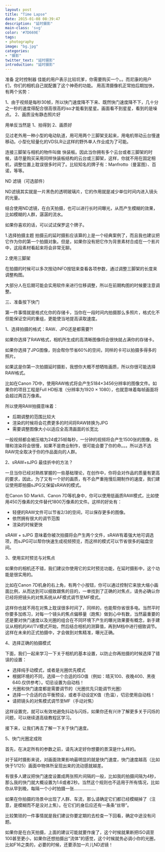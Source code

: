 ```yaml
---
layout: post
title: "Time Lapse"
date: 2015-01-08 08:39:47
description: "延时摄影"
main-class: 'svg'
color: '#7D669E'
tags:
- photography
image: "bg.jpg"
categories:
- "摄影"
twitter_text: "延时摄影"
introduction: "延时摄影"
---
```


准备
定时控制器
佳能的用户表示比较坑爹，你需要购买一个。。而尼康的用户们，你们的相机自己就配置了这个神奇的功能。
用高清摄像机正常拍后期加快，有两个劣势：

1、由于视频是每秒30帧，所以快门速度降不下来、既然快门速度降不下，几十分之一秒的速度得配合很高很高的iso才能看到星星。画面看不到星星，看到的是噪点。
2、画质没有静态照片好

用单反当然是
1、拍得到
2、画质好

见过老外用一种小型的电动轨道，用可用两个三脚架支起来，用电机带动云台慢速移动。小型化轻量化的VDSLR让这样的野外单人作业成为了可能。

连接三脚架与相机的物件叫做 快装板。因此当你拥有多个云台或者三脚架的时候，请尽量购买采用同样快装板结构的云台或三脚架，这样，你就不用在固定相机，调整位置上耽误很多时间了。比较知名的牌子有：Manfrotto（曼富图）、百诺，等等。

ND 滤镜（可选部件）

ND滤镜其实就是一片黑色的透明玻璃片，它的作用就是减少单位时间内进入镜头的光量。

结合使用ND滤镜，在白天拍摄，也可以进行长时间曝光，从而产生模糊的效果，比如模糊的人群，潺潺的流水。

如果你喜欢的话，可以试试保罗这个牌子。

1.选择拍摄主题
拍摄云的延时摄影应该算的上是一个经典案例了，而且我也建议把它作为你的第一个拍摄对象。但是，如果你没有把它作为背景素材合成在一个影片中，这段素材看起来将会非常无聊。

2.使用三脚架

在拍摄的时候可以多次按动INFO按钮来查看各项参数，通过调整三脚架的长度来调整构图。

大部分人在后期可能会实用软件来进行位移调整，所以在前期构图的时候要注意调整。

三、准备按下快门

第一件事情就是格式化你的存储卡，当你在一段时间内拍摄那么多照片，格式化不但能保证空间的重组，更能使当地提高读取速度。

1、选择拍摄的格式：RAW、JPG还是都需要?!

如果你选择了RAW格式，相机所生成的高清晰图像将会很快就占满你的存储卡。

如果你选择了JPG图像，则会帮你节省60%的空间，同样的卡可以拍摄多得多的照片。

如果这是你第一次拍摄延时摄影，我想你大概不想牺牲画质，所以你很可能选择RAW格式。

比如在Canon 7D中，使用RAW格式将会产生5184×3456分辨率的图像文件。如果你的项目工程是Full HD标准（分辨率为1920 × 1080），也就意味着每帧画面将会超过两百万像素。

所以使用RAW拍摄意味着：

- 后期调整的范围比较大
- 渲染的时候将会花费更多的时间将RAW转换为JPG
-  需要调整图像大小以适应全高清画面的长宽比

一般视频都会被压缩为24或25帧每秒，一分钟的视频将会产生1500张的图像，处理和渲染将会很慢，如果不是商业制作，很可能会要了你的命。。。所以选不选RAW完全取决于你的作品面向的人群。

2、sRAW+sJPG 最佳折中的方法？

一旦当你已经对熟练掌握的一些基础理论，在创作中，你将会对作品的质量有更高的要求，因此，为了又有一个好的画质，有不会严重拖慢后期制作的速度，我们建议使用即拍摄sJPG又保留sRAW的模式。

在Canon 5D MarkII、Canon 7D等机身中，你可以使用低画质RAW模式，比如使用450万像素的文件替代1800万像素的文件。这样的好处有：

- 轻便的RAW文件可以节省2/3的空间，可以保存更多的图像。
-  依然拥有很大的调节范围
- 渲染的时候更快

sRAW + sJPG 意味着你被次拍摄将会产生两个文件，sRAW有着强大地可调选项，而sJPG可以帮你快速生成视频预览，而这样的模式可以节省很多的磁盘空间。


3、使用实时预览与对焦点

如果你的相机还不错，我们建议你使用它的实时预览功能，在延时摄影中，这个功能是很实用的。

比如在Canon 7D机身的右上角，有两个小按钮，你可以通过控制它来放大缩小画面比例，从而达到可以细致跟焦的目的，一单找到了正确的对焦点，请务必确认你已经将把镜头的对焦系统从AF模式调节至MF模式。

这样你也就不用在对焦上耽误很多时间了，同样的，也能帮你省很多电。当然平时你要多加练习，对每一个镜头的焦点偏移量（跑焦）做到心中有数，当然最重要的还是要对快门速度以及光圈的组合在不同环境下产生的曝光效果要有概念，新手建议从相机的AV/TV模式开始，然后结合相机的测算值，再到M档中进行细致调节。这样在未来的正式拍摄中，才会做到对焦精准，曝光正确。


4、选择正确的拍摄模式

下面，我们一起来学习一下关于相机的基本设置，以防止你再拍摄的时候选择了错误的设置：

- 选择纯手动模式，或者是光圈优先模式
-  根据环境的不同，选择一个合适的ISO值（例如：晴天100、夜晚400、黑夜640.仅供参考）。切忌设置为自动档！
- 光圈和快门速度都是需要调节的（光圈优先只能调节光圈）
- 选择一个合适的白平衡预设，或者手动设定K值（色温），切忌使用自动档！
- 请把镜头的对焦模式调节至MF（手动对焦）

这样设置完，就可以有效地避免抖动与闪烁，如果你还有兴许了解更多关于闪烁的问题，可以继续道高级教程区学习。

接下来，让我们再去了解一下关于快门速度。


5、快门光圈定成败

首先，在决定所有的参数之前，请先决定好你想要的景深是什么样的。

对于延时摄影来说，对画面效果影响最明显的就是快门速度，快门速度越高（比如快于1/125）画面中物体所呈现出来的流动感就越差。

有很多人建议把快门速度设置成两张照片间隔的一般，比如我的拍摄间隔为4秒，那么我的快门就大概设置为1.6或者2秒。当然这个规则也不适用于所有情况，比如你从早到晚，每隔一个小时拍摄一张………………

如果在你拍摄的场景中出现了人群、车流，那么请确定它们都已经模糊掉了（注意，是模糊而不是没对上焦）。在它们的身后应还有一条条“丝带”。

比较繁琐的一件事情就是我们建议你要定期的去检查一下回看，确定中途没有问题。

如果你是在白天拍摄，上面的建议可能就要作废了，这个时候就果断把ISO调至100甚至更小，如果你还想拍摄出“流体”的感觉，这个时候就务必调小你的光圈，比如F16之类的，必要的时候，还要添加一片儿ND滤镜！